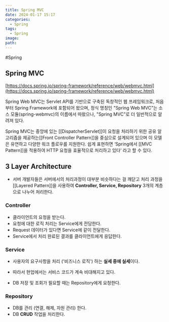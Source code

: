 ```yaml
---
title: Spring MVC
date: 2024-01-17 15:17
categories:
  - Spring
tags:
  - Spring
image: 
path:
---
```

#Spring 

## Spring MVC
[https://docs.spring.io/spring-framework/reference/web/webmvc.html](https://docs.spring.io/spring-framework/reference/web/webmvc.html)

Spring Web MVC는 Servlet API를 기반으로 구축된 독창적인 웹 프레임워크로, 처음부터 Spring Framework에 포함되어 왔으며, 정식 명칭인 "Spring Web MVC"는 소스 모듈(spring-webmvc)의 이름에서 따왔으나, "Spring MVC"로 더 일반적으로 알려져 있다.

Spring MVC는 중앙에 있는 [[DispatcherServlet]]이 요청을 처리하기 위한 공유 알고리즘을 제공하는[[Front Controller Pattern]]을 중심으로 설계되어 있으며 이 모델은 유연하고 다양한 워크 플로우를 지원한다.
쉽게 표현하면 ‘Spring에서 [[MVC Pattern]]을 적용하여 HTTP 요청을 효율적으로 처리하고 있다’ 라고 할 수 있다.

## 3 Layer Architecture
+ 서버 개발자들은 서버에서의 처리과정이 대부분 비슷하다는 걸 깨닫고 처리 과정을 [[Layered Pattern]]을 사용하여 **Controller, Service, Repository** 3개의 계층으로 나누어 처리한다. 

### Controller
- 클라이언트의 요청을 받는다.
- 요청에 대한 로직 처리는 Service에게 전담한다.
- Request 데이터가 있다면 Service에 같이 전달한다.
- Service에서 처리 완료된 결과를 클라이언트에게 응답한다.

### Service
- 사용자의 요구사항을 처리 ('비즈니스 로직') 하는 **실세 중에 실세**이다.
+ 따라서 현업에서는 서비스 코드가 계속 비대해지고 있다.
- DB 저장 및 조회가 필요할 때는 Repository에게 요청한다.

### Repository
- DB를 관리 (연결, 해제, 자원 관리) 한다.
- DB **CRUD** 작업을 처리한다.

